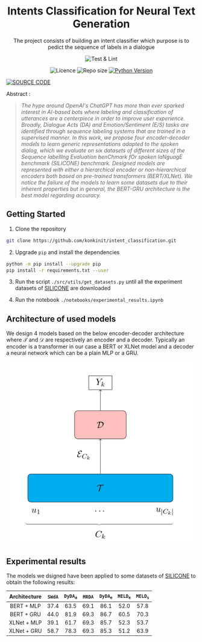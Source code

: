 <h1 align="center">
    Intents Classification for Neural Text Generation 
    <br/>
</h1>

<p align="center">
    The project consists of building an intent classifier which purpose is to pedict the sequence of labels  in a dialogue 
    <br/> 
</p>

<p align="center">
    <img alt="Test & Lint" src="https://img.shields.io/github/actions/workflow/status/konkinit/intent_classification/test_lint.yaml?label=Lint%20and%20TEST&style=for-the-badge">
</p>

<p align="center">
    <img alt="Licence" src="https://img.shields.io/bower/l/MI?style=for-the-badge"> <img alt="Repo size" src="https://img.shields.io/github/repo-size/konkinit/intent_classification?style=for-the-badge"> <a href="https://www.python.org/downloads/release/python-3100/" 
target="_blank"><img src="https://img.shields.io/badge/python-3.10-blue.svg?style=for-the-badge" alt="Python Version" /></a>
</p>

<a href="https://fr.overleaf.com/6151584112drdsyxchsryy" target="_blank">
    <img src="https://img.shields.io/badge/Overleaf-47A141?style=for-the-badge&logo=Overleaf&logoColor=white" alt="SOURCE CODE" />
</a>


Abstract :

>*The hype around OpenAI's ChatGPT has more than ever sparked interest in AI-based bots where labeling and classification of utterances are a centerpiece in order to improve user experience. Broadly, Dialogue Acts (DA) and Emotion/Sentiment (E/S) tasks are identified through sequence labeling systems that are trained in a supervised manner. In this work, we propose four encoder-decoder models to learn generic representations adapted to the spoken dialog, which we evaluate on six datasets of different sizes of the Sequence labellIng Evaluation benChmark fOr spoken laNguagE benchmark (SILICONE) benchmark. Designed models are represented with either a hierarchical encoder or non-hierarchical encoders both based on pre-trained transformers (BERT/XLNet). We notice the failure of the models to learn some datasets due to their inherent properties but in general, the BERT-GRU architecture is the best model regarding accuracy.*

## Getting Started

1. Clone the repository
```bash
git clone https://github.com/konkinit/intent_classification.git
```

2. Upgrade `pip` and install the dependencies
```bash
python -m pip install --upgrade pip
pip install -r requirements.txt --user
```

3. Run the script `./src/utils/get_datasets.py` until all the experiment datasets of [SILICONE](https://huggingface.co/datasets/silicone)
   are downloaded

4. Run the notebook `./notebooks/experimental_results.ipynb`


## Architecture of used models

We design 4 models based on the below encoder-decoder architecture where $\mathcal{T}$ and $\mathcal{D}$ are 
respectively an encoder and a decoder. Typically an encoder is a transformer in our case a BERT or XLNet model 
and a decoder a neural network which can be a plain MLP or a GRU.

![archi_plot](./data/figs/archi.png)


## Experimental results

The models we dsigned have been applied to some datasets of [SILICONE](https://huggingface.co/datasets/silicone)
to obtain the following results:

|  Architecture  | $\mathtt{SWdA}$ | $\mathtt{DyDA_a}$ | $\mathtt{MRDA}$ | $\mathtt{DyDA_e}$ | $\mathtt{MELD_e}$ | $\mathtt{MELD_s}$ |
|:--------------:|:---------------:|:-----------------:|:---------------:|:---------------:|:---------------:|:----------------:|
| BERT + MLP   | 37.4 | 63.5 | 69.1 | 86.1 | 52.0 | 57.8 |
| BERT + GRU   | 44.0 | 81.9 | 69.3 | 86.7 | 60.5 | 70.3 |
| XLNet + MLP  | 39.1 | 61.7 | 69.3 | 85.7 | 52.3 | 53.7 |
| XLNet + GRU  | 58.7 | 78.3 | 69.3 | 85.3 | 51.2 | 63.9 |
